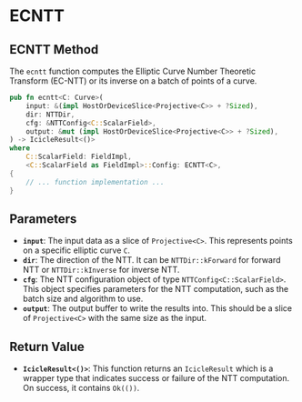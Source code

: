 # ECNTT

## ECNTT Method

The `ecntt` function computes the Elliptic Curve Number Theoretic Transform (EC-NTT) or its inverse on a batch of points of a curve.

```rust
pub fn ecntt<C: Curve>(
    input: &(impl HostOrDeviceSlice<Projective<C>> + ?Sized),
    dir: NTTDir,
    cfg: &NTTConfig<C::ScalarField>,
    output: &mut (impl HostOrDeviceSlice<Projective<C>> + ?Sized),
) -> IcicleResult<()>
where
    C::ScalarField: FieldImpl,
    <C::ScalarField as FieldImpl>::Config: ECNTT<C>,
{
    // ... function implementation ...
}
```

## Parameters

- **`input`**: The input data as a slice of `Projective<C>`. This represents points on a specific elliptic curve `C`.
- **`dir`**: The direction of the NTT. It can be `NTTDir::kForward` for forward NTT or `NTTDir::kInverse` for inverse NTT.
- **`cfg`**: The NTT configuration object of type `NTTConfig<C::ScalarField>`. This object specifies parameters for the NTT computation, such as the batch size and algorithm to use.
- **`output`**: The output buffer to write the results into. This should be a slice of `Projective<C>` with the same size as the input.

## Return Value

- **`IcicleResult<()>`**: This function returns an `IcicleResult` which is a wrapper type that indicates success or failure of the NTT computation. On success, it contains `Ok(())`.
